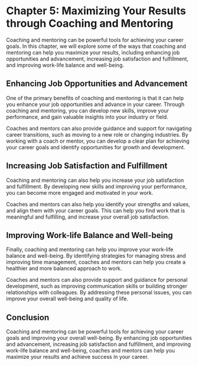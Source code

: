 Chapter 5: Maximizing Your Results through Coaching and Mentoring
=================================================================

Coaching and mentoring can be powerful tools for achieving your career goals. In this chapter, we will explore some of the ways that coaching and mentoring can help you maximize your results, including enhancing job opportunities and advancement, increasing job satisfaction and fulfillment, and improving work-life balance and well-being.

Enhancing Job Opportunities and Advancement
-------------------------------------------

One of the primary benefits of coaching and mentoring is that it can help you enhance your job opportunities and advance in your career. Through coaching and mentoring, you can develop new skills, improve your performance, and gain valuable insights into your industry or field.

Coaches and mentors can also provide guidance and support for navigating career transitions, such as moving to a new role or changing industries. By working with a coach or mentor, you can develop a clear plan for achieving your career goals and identify opportunities for growth and development.

Increasing Job Satisfaction and Fulfillment
-------------------------------------------

Coaching and mentoring can also help you increase your job satisfaction and fulfillment. By developing new skills and improving your performance, you can become more engaged and motivated in your work.

Coaches and mentors can also help you identify your strengths and values, and align them with your career goals. This can help you find work that is meaningful and fulfilling, and increase your overall job satisfaction.

Improving Work-life Balance and Well-being
------------------------------------------

Finally, coaching and mentoring can help you improve your work-life balance and well-being. By identifying strategies for managing stress and improving time management, coaches and mentors can help you create a healthier and more balanced approach to work.

Coaches and mentors can also provide support and guidance for personal development, such as improving communication skills or building stronger relationships with colleagues. By addressing these personal issues, you can improve your overall well-being and quality of life.

Conclusion
----------

Coaching and mentoring can be powerful tools for achieving your career goals and improving your overall well-being. By enhancing job opportunities and advancement, increasing job satisfaction and fulfillment, and improving work-life balance and well-being, coaches and mentors can help you maximize your results and achieve success in your career.
